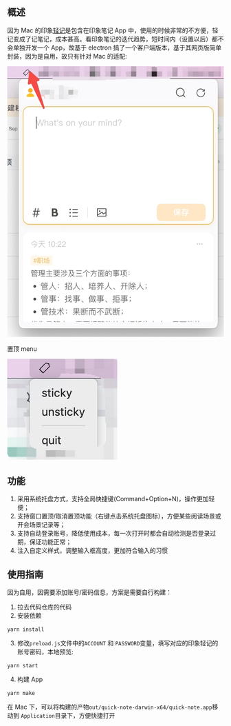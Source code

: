 ## 概述

因为 Mac 的印象[轻记](https://staging.yinxiang.com/product/lightnote/)是包含在印象笔记 App 中，使用的时候非常的不方便，轻记变成了记笔记，成本甚高。看印象笔记的迭代趋势，短时间内（设置以后）都不会单独开发一个 App，故基于 electron 搞了一个客户端版本，基于其网页版简单封装，因为是自用，故只有针对 Mac 的适配:

![](demo/20230109-142652.jpeg)

置顶 menu

![](demo/20230109-142702.jpeg)

## 功能

1. 采用系统托盘方式，支持全局快捷键(Command+Option+N)，操作更加轻便；
2. 支持窗口置顶/取消置顶功能（右键点击系统托盘图标），方便某些阅读场景或开会场景记录等；
3. 支持自动登录账号，降低使用成本，每一次打开时都会自动检测是否登录过期，保证功能正常；
4. 注入自定义样式，调整输入框高度，更加符合输入的习惯

## 使用指南

因为自用，因需要添加账号/密码信息，方案是需要自行构建：

1. 拉去代码仓库的代码
2. 安装依赖

```
yarn install
```

3. 修改`preload.js`文件中的`ACCOUNT` 和 `PASSWORD`变量，填写对应的印象轻记的账号密码，本地预览:

```
yarn start
```

4. 构建 App

```
yarn make
```

在 Mac 下，可以将构建的产物`out/quick-note-darwin-x64/quick-note.app`移动到 `Application`目录下，方便快捷打开
